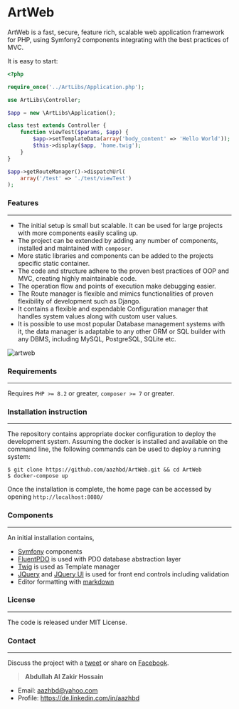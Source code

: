 
# ArtWeb

ArtWeb is a fast, secure, feature rich, scalable web application framework for PHP, using Symfony2 components integrating with the best practices of MVC.

It is easy to start:

```php
<?php

require_once('../ArtLibs/Application.php');

use ArtLibs\Controller;

$app = new \ArtLibs\Application();

class test extends Controller {
    function viewTest($params, $app) {
        $app->setTemplateData(array('body_content' => 'Hello World'));
        $this->display($app, 'home.twig');
    }
}

$app->getRouteManager()->dispatchUrl(
	array('/test' => './test/viewTest')
);

```

### Features
------------

 - The initial setup is small but scalable. It can be used for large projects with more components easily scaling up.
 - The project can be extended by adding any number of components, installed and maintained with ```composer```.
 - More static libraries and components can be added to the projects specific static container.
 - The code and structure adhere to the proven best practices of OOP and MVC, creating highly maintainable code.
 - The operation flow and points of execution make debugging easier.
 - The Route manager is flexible and mimics functionalities of proven flexibility of development such as Django.
 - It contains a flexible and expendable Configuration manager that handles system values along with custom user values.
 - It is possible to use most popular Database management systems with it, the data manager is adaptable to any other ORM or SQL builder with any DBMS, including MySQL, PostgreSQL, SQLite etc.

<img alt="artweb" class="img-fluid" src="http://www.articulatedlogic.com/media/images/artweb.height-320.png">

### Requirements
----------------

Requires `PHP >= 8.2` or greater, `composer >= 7` or greater.


### Installation instruction
----------------------------

The repository contains appropriate docker configuration to deploy the development system.
Assuming the docker is installed and available on the command line, the following commands can be used
to deploy a running system:

```console
$ git clone https://github.com/aazhbd/ArtWeb.git && cd ArtWeb
$ docker-compose up
```

Once the installation is complete, the home page can be accessed by opening ```http://localhost:8080/```

### Components
--------------

An initial installation contains,

 - [Symfony](https://symfony.com/) components
 - [FluentPDO](https://github.com/envms/fluentpdo) is used with PDO database abstraction layer
 - [Twig](http://twig.sensiolabs.org/) is used as Template manager
 - [JQuery](https://jquery.com/) and [JQuery UI](https://jqueryui.com/) is used for front end controls including validation
 - Editor formatting with [markdown](https://simplemde.com/)


### License
-----------

The code is released under MIT License.


### Contact
-----------

Discuss the project with a [tweet](https://twitter.com/intent/tweet?hashtags=php&original_referer=http%3A%2F%2F127.0.0.1%3A91%2F&text=Check%20out%20ArtWeb%20MVC%20Framework!&tw_p=tweetbutton&url=http%3A%2F%2Fgithub.com%2Faazhbd%2FArtWeb&via=aazhbd) or share on [Facebook](https://www.facebook.com/sharer.php?u=https%3A%2F%2Fgithub.com%2Faazhbd%2FArtWeb).

> **Abdullah Al Zakir Hossain**

- Email:   <aazhbd@yahoo.com>
- Profile:   <https://de.linkedin.com/in/aazhbd>
